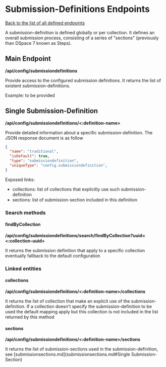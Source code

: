 # Submission-Definitions Endpoints
[Back to the list of all defined endpoints](endpoints.md)

A submission-definition is defined globally or per collection. It defines an overall submission process, consisting of a series of "sections" (previously than DSpace 7 known as Steps).

## Main Endpoint
**/api/config/submissiondefinitions**   

Provide access to the configured submission definitions. It returns the list of existent submission-definitions.

Example: to be provided

## Single Submission-Definition
**/api/config/submissiondefinitions/<:definition-name>**

Provide detailed information about a specific submission-definition. The JSON response document is as follow
```json
{
  "name": "traditional",
  "isDefault": true,
  "type": "submissiondefinition",
  "uniqueType": "config.submissiondefinition",
}

```

Exposed links:
* collections: list of collections that explicitly use such submission-definition
* sections: list of submission-section included in this definition

### Search methods
#### findByCollection
**/api/config/submissiondefinitions/search/findByCollection?uuid=<:collection-uuid>**

It returns the submission definition that apply to a specific collection eventually fallback to the default configuration 

### Linked entities
#### collections
**/api/config/submissiondefinitions/<:definition-name>/collections**

It returns the list of collection that make an explicit use of the submission-definition. If a collection doesn't specify the submission-definition to be used the default mapping apply but this collection is not included in the list returned by this method

#### sections
**/api/config/submissiondefinitions/<:definition-name>/sections**

It returns the list of submission-sections used in the submission-definition, see [submissionsections.md](submissionsections.md#Single Submission-Section)
